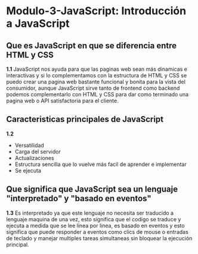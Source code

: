 # Modulo-3-JavaScript: Introducción a JavaScript

## Que es JavaScript en que se diferencia entre HTML y CSS

**1.1** JavaScript nos ayuda para que las paginas web sean más dinamicas e interactivas y si lo complementamos con la estructura de HTML y CSS se puedo crear una pagina web bastante funcional y bonita para la vista del consumidor, aunque JavaScript sirve tanto de frontend como backend podemos complementarlo con HTML y CSS para dar como terminado una pagina web o API satisfactoria para el cliente.

## Caracteristicas principales de JavaScript

**1.2**

- Versatilidad
- Carga del servidor
- Actualizaciones
- Estructura sencilla que lo vuelve más facil de aprender e implementar
- Se ejecuta

## Que significa que JavaScript sea un lenguaje "interpretado" y "basado en eventos"

**1.3** Es interpretado ya que este lenguaje no necesita ser traducido a lenguaje maquina de una vez, esto significa que el codigo se traduce y ejecuta a medida que se lee linea por linea, es basado en eventos y esto significa que puede responder a eventos como clics de mouse o entradas de teclado y manejar multiples tareas simultaneas sin bloquear la ejecución principal.
